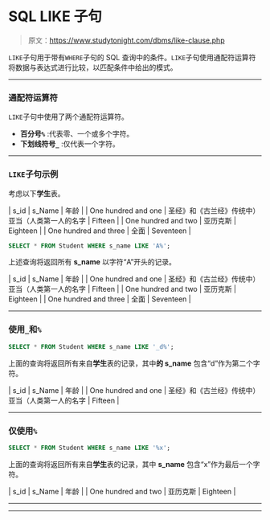 # SQL LIKE 子句

> 原文：<https://www.studytonight.com/dbms/like-clause.php>

`LIKE`子句用于带有`WHERE`子句的 SQL 查询中的条件。`LIKE`子句使用通配符运算符将数据与表达式进行比较，以匹配条件中给出的模式。

* * *

### 通配符运算符

`LIKE`子句中使用了两个通配符运算符。

*   **百分号`%`** :代表零、一个或多个字符。
*   **下划线符号`_`** :仅代表一个字符。

* * *

### `LIKE`子句示例

考虑以下**学生**表。

| s_id | s_Name | 年龄 |
| One hundred and one | 圣经》和《古兰经》传统中）亚当（人类第一人的名字 | Fifteen |
| One hundred and two | 亚历克斯 | Eighteen |
| One hundred and three | 全面 | Seventeen |

```sql
SELECT * FROM Student WHERE s_name LIKE 'A%';
```

上述查询将返回所有 **s_name** 以字符“A”开头的记录。

| s_id | s_Name | 年龄 |
| One hundred and one | 圣经》和《古兰经》传统中）亚当（人类第一人的名字 | Fifteen |
| One hundred and two | 亚历克斯 | Eighteen |
| One hundred and three | 全面 | Seventeen |

* * *

### 使用`_`和`%`

```sql
SELECT * FROM Student WHERE s_name LIKE '_d%';
```

上面的查询将返回所有来自**学生**表的记录，其中**的 s_name** 包含“d”作为第二个字符。

| s_id | s_Name | 年龄 |
| One hundred and one | 圣经》和《古兰经》传统中）亚当（人类第一人的名字 | Fifteen |

* * *

### 仅使用`%`

```sql
SELECT * FROM Student WHERE s_name LIKE '%x';
```

上面的查询将返回所有来自**学生**表的记录，其中 **s_name** 包含“x”作为最后一个字符。

| s_id | s_Name | 年龄 |
| One hundred and two | 亚历克斯 | Eighteen |

* * *

* * *